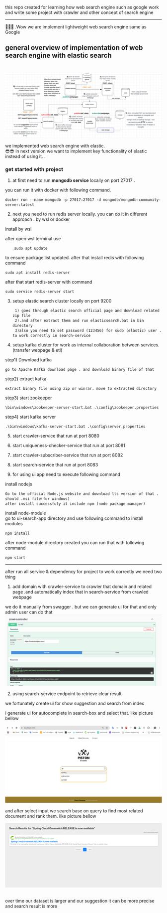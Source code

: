 this repo created for learning how web search engine such as google work and write some project with crawler and other concept of search engine

----------------------

🤩🤩🤩  .Wow we are implement lightweight web search engine same as Google 

## general overview of implementation of web search engine with elastic search<br/><br/>
![](picture.png)

we implemented web search engine with elastic. <br>
😎😎 in next version we want to implement key functionality of elastic instead of using it. 
.
### get started with project

1) at first need to run <b>mongodb service</b> locally on port 27017 .

you can run it with docker with following command.

    docker run --name mongodb -p 27017:27017 -d mongodb/mongodb-community-server:latest

2) next you need to run redis server locally. you can do it in different approach . by wsl or docker

install by wsl

after open wsl terminal use 
        
        sudo apt update

to ensure package list updated. after that install redis with following command

    sudo apt install redis-server
 
after that start redis-server with command

    sudo service redis-server start


3) setup elastic search cluster locally on port 9200

        1) goes through elastic search official page and download related zip file
        2).and after extract them and run elasticsearch.bat in bin directory
        3)also you need to set password (123456) for sudo (elastic) user . to work correctly in search-service



4) setup kafka cluster for work as internal collaboration between services.(transfer webpage & etl)

step1) Download kafka

    go to Apache Kafka download page . and download binary file of that

step2) extract kafka
    
    extract binary file using zip or winrar. move to extracted directory

step3) start zookeeper
    
    \bin\windows\zookeeper-server-start.bat .\config\zookeeper.properties

step4) start kafka server

    .\bin\windows\kafka-server-start.bat .\config\server.properties


5) start crawler-service that run at port 8080
6) start uniqueness-checker-service that run at port 8081
7) start crawler-subscriber-service that run at port 8082
8) start search-service that run at port 8083

9) for using ui app need to execute following command

install nodejs

    Go to the official Node.js website and download lts version of that . should .msi file(for windows)
    after install successfuly it include npm (node package manager)

install node-module <br>
go to ui-search-app directory and use following command to install modules

    npm install

after node-module directory created you can run that with following command

    npm start




--------------------------------------------------

after run all service & dependency for project to work correctly
we need two thing

1) add domain with crawler-service to crawler that domain and related page .and automatically index that in search-service from crawled webpage

we do it manually from swagger . but we can generate ui for that and only admin user can do that
![crawl-page.png](crawl-page.png)


2) using search-service endpoint to retrieve clear result

we fortunately create ui for show suggestion and search from index

i generate ui for autocomplete in search-box and select that. like picture bellow

![suggestion](suggestion-page.png)

and after select input we search base on query to find most related document and rank them. like picture bellow

![](search-page.png)

<br>
over time our dataset is larger and our suggestion it can be more precise and search result is more
